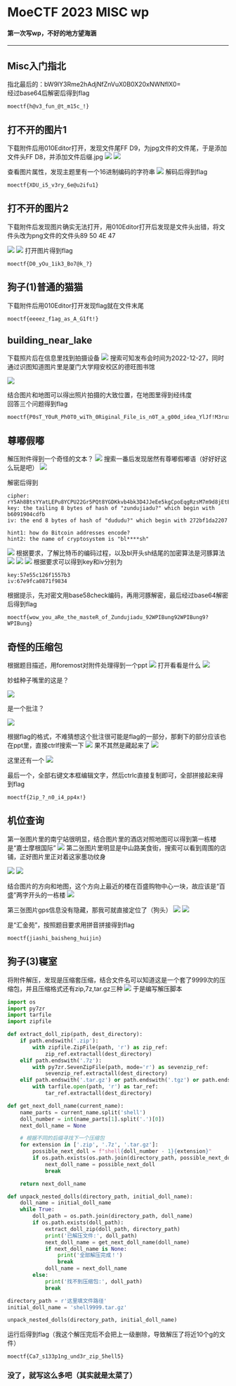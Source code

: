 # MoeCTF 2023 MISC wp
#### 第一次写wp，不好的地方望海涵
---
## Misc入门指北

指北最后的：bW9lY3Rme2hAdjNfZnVuX0B0X20xNWNfIX0=  
经过base64后解密后得到flag
```
moectf{h@v3_fun_@t_m15c_!}
```

## 打不开的图片1
下载附件后用010Editor打开，发现文件尾FF D9，为jpg文件的文件尾，于是添加文件头FF D8，并添加文件后缀.jpg
![](./assets/1.png)
![](./assets/2.png)

查看图片属性，发现主题里有一个16进制编码的字符串
![](./assets/3.png)
解码后得到flag
```
moectf{XDU_i5_v3ry_6e@u2ifu1}
```

## 打不开的图片2
下载附件后发现图片确实无法打开，用010Editor打开后发现是文件头出错，将文件头改为png文件的文件头89 50 4E 47

![](./assets/4.png)
![](./assets/5.png)
打开图片得到flag
```
moectf{D0_yOu_1ik3_Bo7@k_?}
```

## 狗子(1)普通的猫猫
下载附件后用010Editor打开发现flag就在文件末尾
```
moectf{eeeez_f1ag_as_A_G1ft!}
```

## building_near_lake
下载照片后在信息里找到拍摄设备
![](./assets/6.png)
搜索可知发布会时间为2022-12-27，同时通过识图知道图片里是厦门大学翔安校区的德旺图书馆

![](./assets/7.png)

结合图片和地图可以得出照片拍摄的大致位置，在地图里得到经纬度  
回答三个问题得到flag
```
moectf{P0sT_Y0uR_Ph0T0_wiTh_0Riginal_File_is_n0T_a_g00d_idea_YlJf!M3rux}
```

## 尊嘟假嘟
解压附件得到一个奇怪的文本？
![](./assets/8.png)
搜索一番后发现居然有尊嘟假嘟语（好好好这么玩是吧）
![](./assets/9.png)

解密后得到
```
cipher: rY5Ah8BtsYYatLEPu8YCPU22Gr5PQt8YGDKkvb4bk3D4JJeEe5kgCpoEqgRzsM7m9d8jEtE3LUoKpULQnMcuAunU1gtpzC5kSUxFctFTNCMZVHLHZNCo5akzKMRY5bbyBP7RNUeGDEYoUc
key: the tailing 8 bytes of hash of "zundujiadu?" which begin with b6091904cdfb
iv: the end 8 bytes of hash of "dududu?" which begin with 272bf1da2207

hint1: how do Bitcoin addresses encode?
hint2: the name of cryptosystem is "bl****sh"
```

![](./assets/10.png)
根据要求，了解比特币的编码过程，以及bl开头sh结尾的加密算法是河豚算法
![](./assets/11.png)
![](./assets/12.png)
![](./assets/13.png)
根据要求可以得到key和iv分别为
```
key:57e55c126f1557b3
iv:67e9fca0871f9834
```

根据提示，先对密文用base58check编码，再用河豚解密，最后经过base64解密后得到flag
```
moectf{wow_you_aRe_the_masteR_of_Zundujiadu_92WPIBung92WPIBung9?WPIBung}
```

## 奇怪的压缩包
根据题目描述，用foremost对附件处理得到一个ppt
![](./assets/14.png)
打开看看是什么
![](./assets/15.png)

妙蛙种子嘴里的这是？

![](./assets/16.png)

是一个批注？

![](./assets/17.png)

根据flag的格式，不难猜想这个批注很可能是flag的一部分，那剩下的部分应该也在ppt里，直接ctrlf搜索一下
![](./assets/18.png)
果不其然是藏起来了
![](./assets/19.png)

这里还有一个
![](./assets/20.png)

最后一个，全部右键文本框编辑文字，然后ctrlc直接复制即可，全部拼接起来得到flag
```
moectf{2ip_?_n0_i4_pp4x!}
```

## 机位查询
第一张图片里的南宁站很明显，结合图片里的酒店对照地图可以得到第一栋楼是“嘉士摩根国际”
![](./assets/21.png)
第二张图片里明显是中山路美食街，搜索可以看到周围的店铺，正好图片里正对着这家墨功纹身

![](./assets/22.png)
![](./assets/23.png)

结合图片的方向和地图，这个方向上最近的楼在百盛购物中心一块，故应该是“百盛”两字开头的一栋楼
![](./assets/24.png)

第三张图片gps信息没有隐藏，那我可就直接定位了（狗头）
![](./assets/25.png)
![](./assets/26.png)

是“汇金苑”，按照题目要求用拼音拼接得到flag
```
moectf{jiashi_baisheng_huijin}
```

## 狗子(3)寝室
将附件解压，发现是压缩套压缩，结合文件名可以知道这是一个套了9999次的压缩包，并且压缩格式还有zip,7z,tar.gz三种
![](./assets/27.png)
于是编写解压脚本
```Python
import os
import py7zr
import tarfile
import zipfile

def extract_doll_zip(path, dest_directory):
    if path.endswith('.zip'):
        with zipfile.ZipFile(path, 'r') as zip_ref:
            zip_ref.extractall(dest_directory)
    elif path.endswith('.7z'):
        with py7zr.SevenZipFile(path, mode='r') as sevenzip_ref:
            sevenzip_ref.extractall(dest_directory)
    elif path.endswith('.tar.gz') or path.endswith('.tgz') or path.endswith('.tar'):
        with tarfile.open(path, 'r') as tar_ref:
            tar_ref.extractall(dest_directory)

def get_next_doll_name(current_name):
    name_parts = current_name.split('shell')
    doll_number = int(name_parts[1].split('.')[0])
    next_doll_name = None

    # 根据不同的后缀寻找下一个压缩包
    for extension in ['.zip', '.7z', '.tar.gz']:
        possible_next_doll = f"shell{doll_number - 1}{extension}"
        if os.path.exists(os.path.join(directory_path, possible_next_doll)):
            next_doll_name = possible_next_doll
            break

    return next_doll_name

def unpack_nested_dolls(directory_path, initial_doll_name):
    doll_name = initial_doll_name
    while True:
        doll_path = os.path.join(directory_path, doll_name)
        if os.path.exists(doll_path):
            extract_doll_zip(doll_path, directory_path)
            print('已解压文件:', doll_path)
            next_doll_name = get_next_doll_name(doll_name)
            if next_doll_name is None:
                print('全部解压完成！')
                break
            doll_name = next_doll_name
        else:
            print('找不到压缩包:', doll_path)
            break

directory_path = r'这里填文件路径'
initial_doll_name = 'shell9999.tar.gz'

unpack_nested_dolls(directory_path, initial_doll_name)
```
运行后得到flag（我这个解压完后不会把上一级删除，导致解压了将近10个g的文件）
```
moectf{Ca7_s133p1ng_und3r_zip_5hell5}
```

### 没了，就写这么多吧（其实就是太菜了）